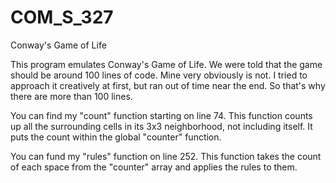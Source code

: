 # COM_S_327
Conway's Game of Life

This program emulates Conway's Game of Life. We were told that the game should be around
100 lines of code. Mine very obviously is not. I tried to approach it creatively at first,
but ran out of time near the end. So that's why there are more than 100 lines.

You can find my "count" function starting on line 74. This function counts up all
the surrounding cells in its 3x3 neighborhood, not including itself. It puts the
count within the global "counter" function.

You can fund my "rules" function on line 252. This function takes the count of
each space from the "counter" array and applies the rules to them. 
